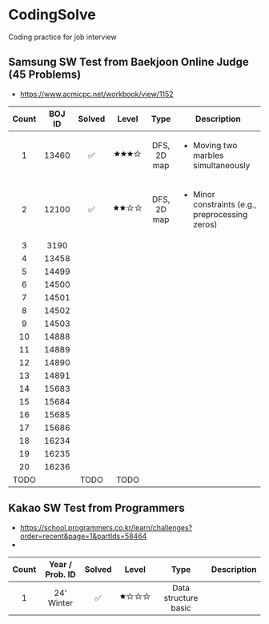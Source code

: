 # CodingSolve
Coding practice for job interview

## Samsung SW Test from Baekjoon Online Judge (45 Problems)
- https://www.acmicpc.net/workbook/view/1152

| Count | BOJ ID | Solved | Level | Type       | Description                                             |
|:------:|:--------:|:--------:|:------------:|:------------:|---------------------------------------------------------|
|1|13460|✅|🟊🟊🟊✩| DFS, 2D map | <ul><li>Moving two marbles simultaneously</li></ul> |
|2|12100|✅|🟊🟊✩✩| DFS, 2D map | <ul><li>Minor constraints (e.g., preprocessing zeros)</li></ul> |
|3|3190| |  | |
|4|13458| |  | |
|5|14499| |  | |
|6|14500| |  | |
|7|14501| |  | |
|8|14502| |  | |
|9|14503| |  | |
|10|14888| |  | |
|11|14889| |  | |
|12|14890| |  | |
|13|14891| |  | |
|14|15683| |  | |
|15|15684| |  | |
|16|15685| |  | |
|17|15686| |  | |
|18|16234| |  | |
|19|16235| |  | |
|20|16236| |  | |
|TODO|| TODO | TODO |

## Kakao SW Test from Programmers
- https://school.programmers.co.kr/learn/challenges?order=recent&page=1&partIds=58464
- 
| Count | Year / Prob. ID | Solved | Level | Type       | Description                                             |
|:------:|:--------:|:--------:|:------------:|:------------:|---------------------------------------------------------|
|1|24' Winter|✅|🟊✩✩✩| Data structure basic | |
